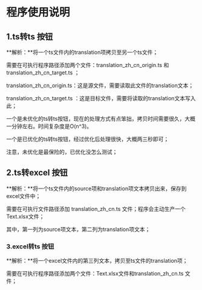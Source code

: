 # 程序使用说明



## 1.ts转ts 按钮

**解析：**将一个ts文件内的translation项拷贝至另一个ts文件；

需要在可执行程序路径添加两个文件：translation_zh_cn_origin.ts 和 translation_zh_cn_target.ts ；

translation_zh_cn_origin.ts：这是源文件，需要读取此文件的translation文本；

translation_zh_cn_target.ts ：这是目标文件，需要将读取的translation文本写入此；

一个是未优化的ts转ts按钮，现在的处理方式有点笨拙，拷贝时间需要很久，大概一分钟左右。时间复杂度是O(n^3)。

一个是已优化的ts转ts按钮，经过优化后处理很快，大概两三秒即可；

注意，未优化是最保险的，已优化没怎么测试；



## 2.ts转excel 按钮

**解析：**将一个ts文件内的source项和translation项文本拷贝出来，保存到excel文件中；

需要在可执行文件路径添加 translation_zh_cn.ts 文件；程序会主动生产一个Text.xlsx文件；

其中，第一列为source项文本，第二列为translation项文本；



### 3.excel转ts 按钮

**解析：**将一个excel文件内的第三列文本，拷贝至ts文件的translation项；

需要在可执行程序路径添加两个文件：Text.xlsx文件和translation_zh_cn.ts 文件；





